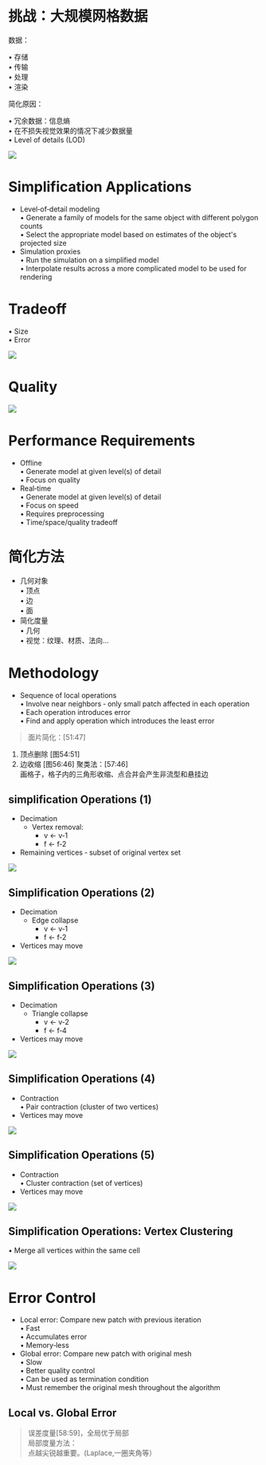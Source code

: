 # 挑战：大规模网格数据   

数据：

• 存储    
• 传输     
• 处理    
• 渲染   

简化原因：

• 冗余数据：信息熵    
• 在不损失视觉效果的情况下减少数据量    
• Level of details (LOD)    

![](../assets/简化1.png)        

# Simplification Applications    

* Level‐of‐detail modeling     
• Generate a family of models for the same object with 
different polygon counts    
• Select the appropriate model based on estimates of the object's projected size    
* Simulation proxies     
• Run the simulation on a simplified model     
• Interpolate results across a more complicated model to be used for rendering       


# Tradeoff
• Size   
• Error   

![](../assets/简化4.png)        

# Quality    

![](../assets/简化5.png)        

# Performance Requirements    

* Offline   
• Generate model at given level(s) of detail   
• Focus on quality   
* Real‐time   
• Generate model at given level(s) of detail   
• Focus on speed   
• Requires preprocessing   
• Time/space/quality tradeoff    



# 简化方法   

* 几何对象   
• 顶点   
• 边    
• 面    
* 简化度量     
• 几何   
• 视觉：纹理、材质、法向…    


# Methodology    

* Sequence of local operations      
• Involve near neighbors ‐ only small patch affected in each operation    
• Each operation introduces error   
• Find and apply operation which introduces the least error    

> 面片简化：[51:47]     
1. 顶点删除 [图54:51]
2. 边收缩 [图56:46]
聚类法：[57:46]    
画格子，格子内的三角形收缩、点合并会产生非流型和悬挂边     


## simplification Operations (1)    

 - Decimation    
    - Vertex removal:   
      - v ← v‐1    
      - f ← f‐2    
 - Remaining vertices ‐ subset of original vertex set     

![](../assets/简化6.png)        


## Simplification Operations (2)    


 - Decimation     
    - Edge collapse     
      - v ← v‐1     
      - f ← f‐2    
 - Vertices may move   

![](../assets/简化7.png)        


## Simplification Operations (3)   


 - Decimation    
    - Triangle collapse    
      - v ← v‐2    
      - f ← f‐4    
 - Vertices may move     

![](../assets/简化8.png)        

## Simplification Operations (4)    

* Contraction    
• Pair contraction (cluster of two vertices)    
* Vertices may move    

![](../assets/简化9.png)        


## Simplification Operations (5)    


* Contraction    
• Cluster contraction (set of vertices)    
* Vertices may move   

![](../assets/简化10.png)        


## Simplification Operations: Vertex Clustering   


• Merge all vertices within the same cell    


![](../assets/简化11.png)     


# Error Control    

* Local error: Compare new patch with previous iteration    
• Fast    
• Accumulates error    
• Memory‐less    
* Global error: Compare new patch with original mesh    
• Slow    
• Better quality control    
• Can be used as termination condition    
• Must remember the original mesh throughout the algorithm   


## Local vs. Global Error    

> 误差度量[58:59]，全局优于局部    
局部度量方法：    
点越尖锐越重要。(Laplace,一圈夹角等）   

